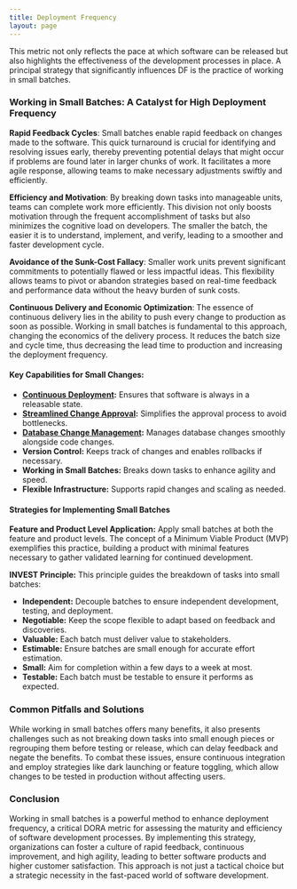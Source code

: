 ```yaml
---
title: Deployment Frequency
layout: page
---
```


This metric not only reflects the pace at which software can be released but also highlights the effectiveness of the development processes in place. A principal strategy that significantly influences DF is the practice of working in small batches.

### Working in Small Batches: A Catalyst for High Deployment Frequency

**Rapid Feedback Cycles**: Small batches enable rapid feedback on changes made to the software. This quick turnaround is crucial for identifying and resolving issues early, thereby preventing potential delays that might occur if problems are found later in larger chunks of work. It facilitates a more agile response, allowing teams to make necessary adjustments swiftly and efficiently.

**Efficiency and Motivation**: By breaking down tasks into manageable units, teams can complete work more efficiently. This division not only boosts motivation through the frequent accomplishment of tasks but also minimizes the cognitive load on developers. The smaller the batch, the easier it is to understand, implement, and verify, leading to a smoother and faster development cycle.

**Avoidance of the Sunk-Cost Fallacy**: Smaller work units prevent significant commitments to potentially flawed or less impactful ideas. This flexibility allows teams to pivot or abandon strategies based on real-time feedback and performance data without the heavy burden of sunk costs.

**Continuous Delivery and Economic Optimization**: The essence of continuous delivery lies in the ability to push every change to production as soon as possible. Working in small batches is fundamental to this approach, changing the economics of the delivery process. It reduces the batch size and cycle time, thus decreasing the lead time to production and increasing the deployment frequency.

#### **Key Capabilities for Small Changes:**

- **[Continuous Deployment](Continuous%20Deployment):** Ensures that software is always in a releasable state.
- **[Streamlined Change Approval](Streamlined%20Change%20Approval):** Simplifies the approval process to avoid bottlenecks.
- **[Database Change Management](Database%20Change%20Management):** Manages database changes smoothly alongside code changes.
- **Version Control:** Keeps track of changes and enables rollbacks if necessary.
- **Working in Small Batches:** Breaks down tasks to enhance agility and speed.
- **Flexible Infrastructure:** Supports rapid changes and scaling as needed.

#### **Strategies for Implementing Small Batches**

**Feature and Product Level Application:** Apply small batches at both the feature and product levels. The concept of a Minimum Viable Product (MVP) exemplifies this practice, building a product with minimal features necessary to gather validated learning for continued development.

**INVEST Principle:** This principle guides the breakdown of tasks into small batches:
- **Independent:** Decouple batches to ensure independent development, testing, and deployment.
- **Negotiable:** Keep the scope flexible to adapt based on feedback and discoveries.
- **Valuable:** Each batch must deliver value to stakeholders.
- **Estimable:** Ensure batches are small enough for accurate effort estimation.
- **Small:** Aim for completion within a few days to a week at most.
- **Testable:** Each batch must be testable to ensure it performs as expected.

### Common Pitfalls and Solutions

While working in small batches offers many benefits, it also presents challenges such as not breaking down tasks into small enough pieces or regrouping them before testing or release, which can delay feedback and negate the benefits. To combat these issues, ensure continuous integration and employ strategies like dark launching or feature toggling, which allow changes to be tested in production without affecting users.

### Conclusion

Working in small batches is a powerful method to enhance deployment frequency, a critical DORA metric for assessing the maturity and efficiency of software development processes. By implementing this strategy, organizations can foster a culture of rapid feedback, continuous improvement, and high agility, leading to better software products and higher customer satisfaction. This approach is not just a tactical choice but a strategic necessity in the fast-paced world of software development.
